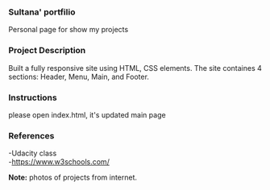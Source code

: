 ### Sultana' portfilio
Personal page for show my projects

### Project Description
Built a fully responsive site using HTML, CSS elements. The site containes 4 sections: Header, Menu, Main, and Footer.

### Instructions
please open index.html, it's updated main page

### References
-Udacity class
<br />
-https://www.w3schools.com/


**Note:** photos of projects from internet.


